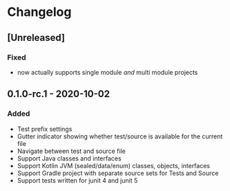 # Changelog

## [Unreleased]

### Fixed
- now actually supports single module *and* multi module projects

## 0.1.0-rc.1 - 2020-10-02

### Added

- Test prefix settings
- Gutter indicator showing whether test/source is available for the current file
- Navigate between test and source file
- Support Java classes and interfaces
- Support Kotlin JVM  (sealed/data/enum) classes, objects, interfaces
- Support Gradle project with separate source sets for Tests and Source
- Support tests written for junit 4 and junit 5
